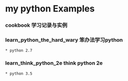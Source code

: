 # my python Examples
### cookbook 学习记录与实例
### learn_python_the_hard_wary 笨办法学习python
    * python 2.7
### learn_think_python_2e think python 2e
    * python 3.5
